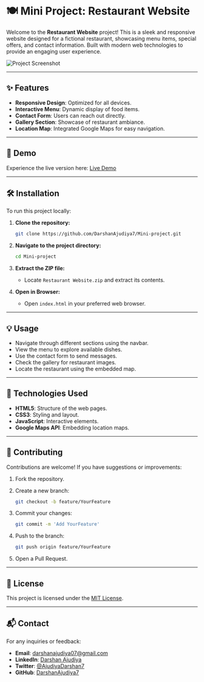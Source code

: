 
# 🍽️ Mini Project: Restaurant Website

Welcome to the **Restaurant Website** project! This is a sleek and responsive website designed for a fictional restaurant, showcasing menu items, special offers, and contact information. Built with modern web technologies to provide an engaging user experience.

![Project Screenshot](https://your-image-link.com/screenshot.png)

---

## ✨ Features

* **Responsive Design**: Optimized for all devices.
* **Interactive Menu**: Dynamic display of food items.
* **Contact Form**: Users can reach out directly.
* **Gallery Section**: Showcase of restaurant ambiance.
* **Location Map**: Integrated Google Maps for easy navigation.

---

## 🚀 Demo

Experience the live version here: [Live Demo](https://your-live-demo-link.com)

---

## 🛠️ Installation

To run this project locally:

1. **Clone the repository:**

   ```bash
   git clone https://github.com/DarshanAjudiya7/Mini-project.git
   ```

2. **Navigate to the project directory:**

   ```bash
   cd Mini-project
   ```

3. **Extract the ZIP file:**

   * Locate `Restaurant Website.zip` and extract its contents.

4. **Open in Browser:**

   * Open `index.html` in your preferred web browser.

---

## 💡 Usage

* Navigate through different sections using the navbar.
* View the menu to explore available dishes.
* Use the contact form to send messages.
* Check the gallery for restaurant images.
* Locate the restaurant using the embedded map.

---

## 🧰 Technologies Used

* **HTML5**: Structure of the web pages.
* **CSS3**: Styling and layout.
* **JavaScript**: Interactive elements.
* **Google Maps API**: Embedding location maps.

---

## 🤝 Contributing

Contributions are welcome! If you have suggestions or improvements:

1. Fork the repository.
2. Create a new branch:

   ```bash
   git checkout -b feature/YourFeature
   ```
3. Commit your changes:

   ```bash
   git commit -m 'Add YourFeature'
   ```
4. Push to the branch:

   ```bash
   git push origin feature/YourFeature
   ```
5. Open a Pull Request.

---

## 📄 License

This project is licensed under the [MIT License](LICENSE).

---

## 📬 Contact

For any inquiries or feedback:

* **Email**: [darshanajudiya07@gmail.com](mailto:darshanajudiya07@gmail.com)
* **LinkedIn**: [Darshan Ajudiya](https://www.linkedin.com/in/darshan-ajudiya-a5b301310/)
* **Twitter**: [@AjudiyaDarshan7](https://x.com/AjudiyaDarshan7)
* **GitHub**: [DarshanAjudiya7](https://github.com/DarshanAjudiya7)
